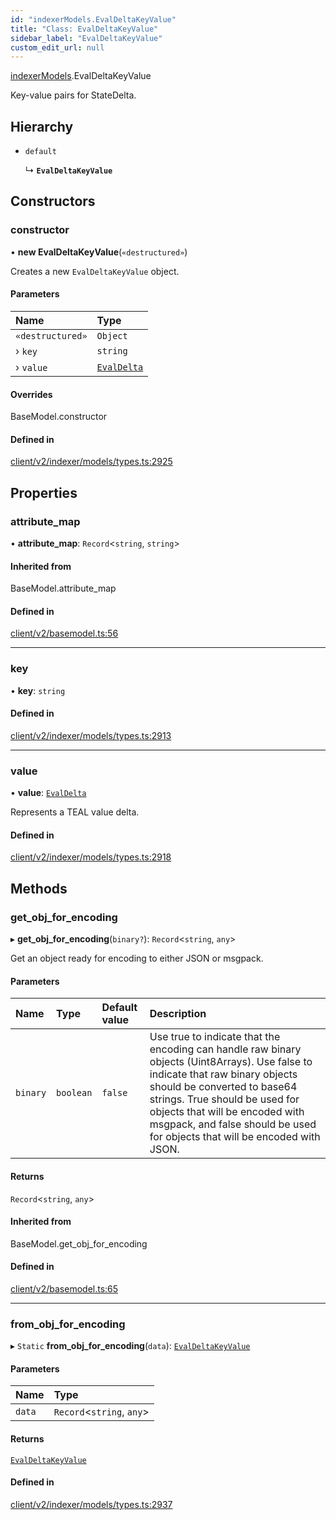 ```yaml
---
id: "indexerModels.EvalDeltaKeyValue"
title: "Class: EvalDeltaKeyValue"
sidebar_label: "EvalDeltaKeyValue"
custom_edit_url: null
---
```


[indexerModels](../namespaces/erModels).EvalDeltaKeyValue

Key-value pairs for StateDelta.

## Hierarchy

- `default`

  ↳ **`EvalDeltaKeyValue`**

## Constructors

### constructor

• **new EvalDeltaKeyValue**(`«destructured»`)

Creates a new `EvalDeltaKeyValue` object.

#### Parameters

| Name | Type |
| :------ | :------ |
| `«destructured»` | `Object` |
| › `key` | `string` |
| › `value` | [`EvalDelta`](erModels.EvalDelta) |

#### Overrides

BaseModel.constructor

#### Defined in

[client/v2/indexer/models/types.ts:2925](https://github.com/joe-p/js-algorand-sdk/blob/6a3021f/src/client/v2/indexer/models/types.ts#L2925)

## Properties

### attribute\_map

• **attribute\_map**: `Record`<`string`, `string`\>

#### Inherited from

BaseModel.attribute\_map

#### Defined in

[client/v2/basemodel.ts:56](https://github.com/joe-p/js-algorand-sdk/blob/6a3021f/src/client/v2/basemodel.ts#L56)

___

### key

• **key**: `string`

#### Defined in

[client/v2/indexer/models/types.ts:2913](https://github.com/joe-p/js-algorand-sdk/blob/6a3021f/src/client/v2/indexer/models/types.ts#L2913)

___

### value

• **value**: [`EvalDelta`](erModels.EvalDelta)

Represents a TEAL value delta.

#### Defined in

[client/v2/indexer/models/types.ts:2918](https://github.com/joe-p/js-algorand-sdk/blob/6a3021f/src/client/v2/indexer/models/types.ts#L2918)

## Methods

### get\_obj\_for\_encoding

▸ **get_obj_for_encoding**(`binary?`): `Record`<`string`, `any`\>

Get an object ready for encoding to either JSON or msgpack.

#### Parameters

| Name | Type | Default value | Description |
| :------ | :------ | :------ | :------ |
| `binary` | `boolean` | `false` | Use true to indicate that the encoding can handle raw binary objects (Uint8Arrays). Use false to indicate that raw binary objects should be converted to base64 strings. True should be used for objects that will be encoded with msgpack, and false should be used for objects that will be encoded with JSON. |

#### Returns

`Record`<`string`, `any`\>

#### Inherited from

BaseModel.get\_obj\_for\_encoding

#### Defined in

[client/v2/basemodel.ts:65](https://github.com/joe-p/js-algorand-sdk/blob/6a3021f/src/client/v2/basemodel.ts#L65)

___

### from\_obj\_for\_encoding

▸ `Static` **from_obj_for_encoding**(`data`): [`EvalDeltaKeyValue`](erModels.EvalDeltaKeyValue)

#### Parameters

| Name | Type |
| :------ | :------ |
| `data` | `Record`<`string`, `any`\> |

#### Returns

[`EvalDeltaKeyValue`](erModels.EvalDeltaKeyValue)

#### Defined in

[client/v2/indexer/models/types.ts:2937](https://github.com/joe-p/js-algorand-sdk/blob/6a3021f/src/client/v2/indexer/models/types.ts#L2937)
